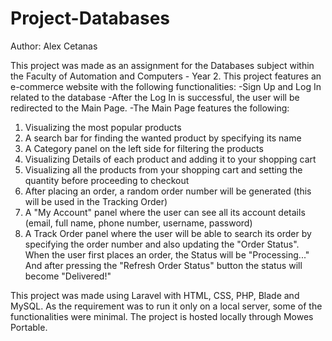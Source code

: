 # Project-Databases
Author: Alex Cetanas

This project was made as an assignment for the Databases subject within the Faculty of Automation and Computers - Year 2. This project features an e-commerce website with the following functionalities: 
-Sign Up and Log In related to the database
-After the Log In is successful, the user will be redirected to the Main Page. 
-The Main Page features the following: 
  1. Visualizing the most popular products 
  2. A search bar for finding the wanted product by specifying its name
  3. A Category panel on the left side for filtering the products
  4. Visualizing Details of each product and adding it to your shopping cart
  5. Visualizing all the products from your shopping cart and setting the quantity before proceeding to checkout
  6. After placing an order, a random order number will be generated (this will be used in the Tracking Order)
  7. A "My Account" panel where the user can see all its account details (email, full name, phone number, username, password) 
  8. A Track Order panel where the user will be able to search its order by specifying the order number and also updating the "Order Status". When the user first places an order, the Status will be "Processing..." And after pressing the "Refresh Order Status" button the status will become "Delivered!"

This project was made using Laravel with HTML, CSS, PHP, Blade and MySQL. As the requirement was to run it only on a local server, some of the functionalities were minimal. The project is hosted locally through Mowes Portable.
